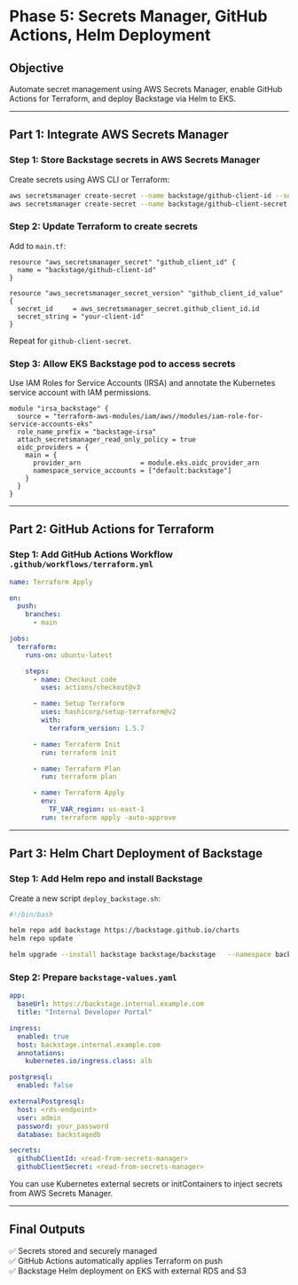 # Phase 5: Secrets Manager, GitHub Actions, Helm Deployment

## Objective
Automate secret management using AWS Secrets Manager, enable GitHub Actions for Terraform, and deploy Backstage via Helm to EKS.

---

## Part 1: Integrate AWS Secrets Manager

### Step 1: Store Backstage secrets in AWS Secrets Manager
Create secrets using AWS CLI or Terraform:

```bash
aws secretsmanager create-secret --name backstage/github-client-id --secret-string "your-client-id"
aws secretsmanager create-secret --name backstage/github-client-secret --secret-string "your-client-secret"
```

### Step 2: Update Terraform to create secrets

Add to `main.tf`:

```hcl
resource "aws_secretsmanager_secret" "github_client_id" {
  name = "backstage/github-client-id"
}

resource "aws_secretsmanager_secret_version" "github_client_id_value" {
  secret_id     = aws_secretsmanager_secret.github_client_id.id
  secret_string = "your-client-id"
}
```

Repeat for `github-client-secret`.

### Step 3: Allow EKS Backstage pod to access secrets
Use IAM Roles for Service Accounts (IRSA) and annotate the Kubernetes service account with IAM permissions.

```hcl
module "irsa_backstage" {
  source = "terraform-aws-modules/iam/aws//modules/iam-role-for-service-accounts-eks"
  role_name_prefix = "backstage-irsa"
  attach_secretsmanager_read_only_policy = true
  oidc_providers = {
    main = {
      provider_arn               = module.eks.oidc_provider_arn
      namespace_service_accounts = ["default:backstage"]
    }
  }
}
```

---

## Part 2: GitHub Actions for Terraform

### Step 1: Add GitHub Actions Workflow `.github/workflows/terraform.yml`

```yaml
name: Terraform Apply

on:
  push:
    branches:
      - main

jobs:
  terraform:
    runs-on: ubuntu-latest

    steps:
      - name: Checkout code
        uses: actions/checkout@v3

      - name: Setup Terraform
        uses: hashicorp/setup-terraform@v2
        with:
          terraform_version: 1.5.7

      - name: Terraform Init
        run: terraform init

      - name: Terraform Plan
        run: terraform plan

      - name: Terraform Apply
        env:
          TF_VAR_region: us-east-1
        run: terraform apply -auto-approve
```

---

## Part 3: Helm Chart Deployment of Backstage

### Step 1: Add Helm repo and install Backstage
Create a new script `deploy_backstage.sh`:

```bash
#!/bin/bash

helm repo add backstage https://backstage.github.io/charts
helm repo update

helm upgrade --install backstage backstage/backstage   --namespace backstage --create-namespace   -f backstage-values.yaml
```

### Step 2: Prepare `backstage-values.yaml`

```yaml
app:
  baseUrl: https://backstage.internal.example.com
  title: "Internal Developer Portal"

ingress:
  enabled: true
  host: backstage.internal.example.com
  annotations:
    kubernetes.io/ingress.class: alb

postgresql:
  enabled: false

externalPostgresql:
  host: <rds-endpoint>
  user: admin
  password: your_password
  database: backstagedb

secrets:
  githubClientId: <read-from-secrets-manager>
  githubClientSecret: <read-from-secrets-manager>
```

You can use Kubernetes external secrets or initContainers to inject secrets from AWS Secrets Manager.

---

## Final Outputs
✅ Secrets stored and securely managed  
✅ GitHub Actions automatically applies Terraform on push  
✅ Backstage Helm deployment on EKS with external RDS and S3